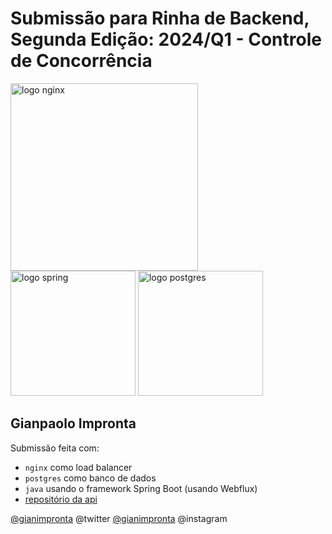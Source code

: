 # Submissão para Rinha de Backend, Segunda Edição: 2024/Q1 - Controle de Concorrência

<img src="https://upload.wikimedia.org/wikipedia/commons/c/c5/Nginx_logo.svg" alt="logo nginx" width="300" height="auto">
<br />
<img src="https://spring.io/img/spring.svg" alt="logo spring" width="200" height="auto">
<img src="https://upload.wikimedia.org/wikipedia/commons/2/29/Postgresql_elephant.svg" alt="logo postgres" width="200" height="auto">


## Gianpaolo Impronta
Submissão feita com:
- `nginx` como load balancer
- `postgres` como banco de dados 
- `java` usando o framework Spring Boot (usando Webflux)
- [repositório da api](https://github.com/gianimpronta/rdb-2024-q1-spring-boot)

[@gianimpronta](https://twitter.com/gianimpronta) @twitter
[@gianimpronta](https://isntagram.com/gianimpronta) @instagram
